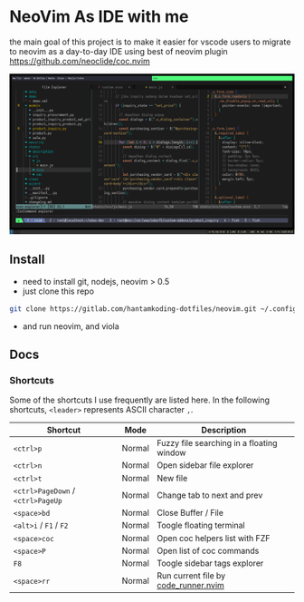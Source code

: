 # NeoVim As IDE with me

the main goal of this project is to make it easier for vscode users to migrate to neovim as a day-to-day IDE using best of neovim plugin https://github.com/neoclide/coc.nvim

![image.png](./screenshots/image.png)

## Install

- need to install git, nodejs, neovim > 0.5
- just clone this repo

```bash
git clone https://gitlab.com/hantamkoding-dotfiles/neovim.git ~/.config/nvim
```

- and run neovim, and viola

## Docs

### Shortcuts

Some of the shortcuts I use frequently are listed here. In the following shortcuts, `<leader>` represents ASCII character `,`.

| Shortcut                          | Mode   | Description                                                                         |
| --------------------------------- | ------ | ----------------------------------------------------------------------------------- |
| `<ctrl>p`                         | Normal | Fuzzy file searching in a floating window                                           |
| `<ctrl>n`                         | Normal | Open sidebar file explorer                                                          |
| `<ctrl>t`                         | Normal | New file                                                                            |
| `<ctrl>PageDown` / `<ctrl>PageUp` | Normal | Change tab to next and prev                                                         |
| `<space>bd`                       | Normal | Close Buffer / File                                                                 |
| `<alt>i` / `F1` / `F2`            | Normal | Toogle floating terminal                                                            |
| `<space>coc`                      | Normal | Open coc helpers list with FZF                                                      |
| `<space>P`                        | Normal | Open list of coc commands                                                           |
| `F8`                              | Normal | Toogle sidebar tags explorer                                                        |
| `<space>rr`                       | Normal | Run current file by [code_runner.nvim](https://github.com/CRAG666/code_runner.nvim) |
